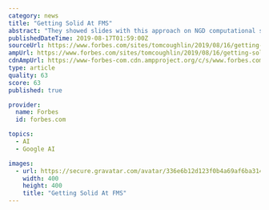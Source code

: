 ```yaml
---
category: news
title: "Getting Solid At FMS"
abstract: "They showed slides with this approach on NGD computational storage SSDs. They also used Keras plus TensorFlow running on a NGD computational storage drive for machine learning training as shown below. The major point is that in-situ (computational storage ..."
publishedDateTime: 2019-08-17T01:59:00Z
sourceUrl: https://www.forbes.com/sites/tomcoughlin/2019/08/16/getting-solid-at-fms/
ampUrl: https://www.forbes.com/sites/tomcoughlin/2019/08/16/getting-solid-at-fms/amp/
cdnAmpUrl: https://www-forbes-com.cdn.ampproject.org/c/s/www.forbes.com/sites/tomcoughlin/2019/08/16/getting-solid-at-fms/amp/
type: article
quality: 63
score: 63
published: true

provider:
  name: Forbes
  id: forbes.com

topics:
  - AI
  - Google AI

images:
  - url: https://secure.gravatar.com/avatar/336e6b12d123f0b4a69af6ba31429bba?s=400&amp;d=mm&amp;r=g
    width: 400
    height: 400
    title: "Getting Solid At FMS"
---
```

